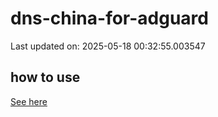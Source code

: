 # dns-china-for-adguard

Last updated on: 2025-05-18 00:32:55.003547

## how to use

[See here](https://github.com/AdguardTeam/AdGuardHome/wiki/Configuration#upstreams-from-file)